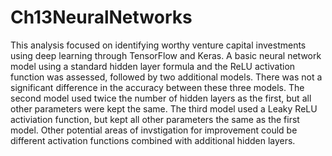 # Ch13NeuralNetworks
This analysis focused on identifying worthy venture capital investments using deep learning through TensorFlow and Keras. A basic neural network model using a standard hidden layer formula and the ReLU activation function was assessed, followed by two additional models. There was not a significant difference in the accuracy between these three models. The second model used twice the number of hidden layers as the first, but all other parameters were kept the same. The third model used a Leaky ReLU activiation function, but kept all other parameters the same as the first model. Other potential areas of invstigation for improvement could be different activation functions combined with additional hidden layers.
